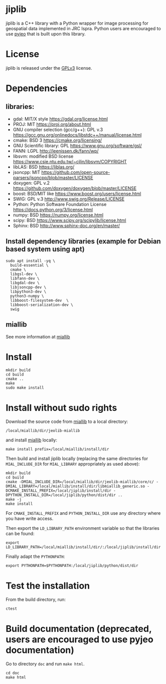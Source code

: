 # jiplib

jiplib is a C++ library with a Python wrapper for image processing for geospatial data implemented in JRC Ispra. Python users are encouraged to use [pyjeo](https://github.com/ec-jrc/jeolib-pyjeo) that is built upon this library.

# License

jiplib is released under the [GPLv3](https://www.gnu.org/licenses) license.

# Dependencies
 ## libraries: 

* gdal: MIT/X style https://gdal.org/license.html
* PROJ: MIT https://proj.org/about.html
* GNU compiler selection (gcc/g++): GPL v.3 https://gcc.gnu.org/onlinedocs/libstdc++/manual/license.html
* cmake: BSD 3 https://cmake.org/licensing/
* GNU Scientific library: GPL https://www.gnu.org/software/gsl/
* FANN: LGPL http://leenissen.dk/fann/wp/
* libsvm: modified BSD license https://www.csie.ntu.edu.tw/~cjlin/libsvm/COPYRIGHT
* libLAS: BSD https://liblas.org/
* jsoncpp: MIT https://github.com/open-source-parsers/jsoncpp/blob/master/LICENSE
* doxygen: GPL v.2 https://github.com/doxygen/doxygen/blob/master/LICENSE
* boost: BSD/MIT like https://www.boost.org/users/license.html
* SWIG: GPL v.3 http://www.swig.org/Release/LICENSE
* Python: Python Software Foundation License https://docs.python.org/3/license.html
* numpy: BSD https://numpy.org/license.html
* scipy: BSD https://www.scipy.org/scipylib/license.html
* Sphinx: BSD http://www.sphinx-doc.org/en/master/


## Install dependency libraries (example for Debian based system using apt)

```
sudo apt install -yq \
  build-essential \
  cmake \
  libgsl-dev \
  libfann-dev \
  libgdal-dev \
  libjsoncpp-dev \
  libpython3-dev \
  python3-numpy \
  libboost-filesystem-dev  \
  libboost-serialization-dev \
  swig
```

 ## miallib

See more information at [miallib](https://github.com/ec-jrc/jeolib-miallib)

# Install

```
mkdir build
cd build
cmake ..
make
sudo make install
```

# Install without sudo rights

Download the source code from [miallib](https://github.com/ec-jrc/jeolib-miallib) to a local directory:
```
/local/miallib/dir/jeolib-miallib
```

and install [miallib](https://github.com/ec-jrc/jeolib-miallib) locally:

```
make install prefix=/local/miallib/install/dir
```

Then build and install jiplib locally (replacing the same directories for `MIAL_INCLUDE_DIR` for `MIAL_LIBRARY` appropriately as used above):

```
mkdir build
cd build
cmake -DMIAL_INCLUDE_DIR=/local/miallib/dir/jeolib-miallib/core/c/ -DMIAL_LIBRARY=/local/miallib/install/dir/libmiallib_generic.so -DCMAKE_INSTALL_PREFIX=/local/jiplib/install/dir -DPYTHON_INSTALL_DIR=/local/jiplib/python/dist/dir ..
make -j
make install
```

For `CMAKE_INSTALL_PREFIX` and `PYTHON_INSTALL_DIR` use any directory where you have write access.

Then export the `LD_LIBRARY_PATH` environment variable so that the libraries can be found:

```
export LD_LIBRARY_PATH=/local/miallib/install/dir/:/local/jiplib/install/dir
```

Finally adapt the `PYTHONPATH`:

```
export PYTHONPATH=$PYTHONPATH:/local/jiplib/python/dist/dir
```

# Test the installation

From the build directory, run:
```
ctest
```

# Build documentation (deprecated, users are encouraged to use pyjeo documentation)

Go to directory `doc` and run `make html`.
```
cd doc
make html
```
